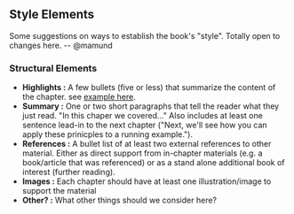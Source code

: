 ## Style Elements

Some suggestions on ways to establish the book's "style". Totally open to changes here. -- @mamund

### Structural Elements

 * **Highlights :** A few bullets (five or less) that summarize the content of the chapter. see [example here](images/2020-11-24-cnbc-style-bullets.png).
 * **Summary :** One or two short paragraphs that tell the reader what they just read. "In this chaper we covered..." Also includes at least one sentence lead-in to the next chapter ("Next, we'll see how you can apply these prinicples to a running example.").
 * **References :** A bullet list of at least two external references to other material. Either as direct support from in-chapter materials (e.g. a book/article that was referenced) or as a stand alone additional book of interest (further reading).
 * **Images :** Each chapter should have at least one illustration/image to support the material
* **Other? :** What other things should we consider here?
  
 
